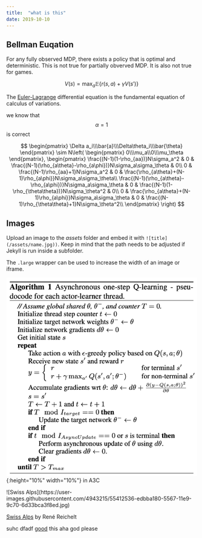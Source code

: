 ```yaml
---
title:  "what is this"
date: 2019-10-10
---
```


## Bellman Euqation

For any fully observed MDP, there exists a policy that is optimal and deterministic. This is not true for partially obverved MDP. It is also not true for games.

$$ V(s)=\max_a\mathbb{E}\{r(s,a)+\gamma V(s')\} $$

The [Euler-Lagrange](https://en.wikipedia.org/wiki/Lagrangian_mechanics) differential equation is the fundamental equation of calculus of variations.

we know that $$\alpha=1$$ is correct

$$
\begin{pmatrix}
\Delta a_i\\\bar{a}\\\Delta\theta_i\\\bar{\theta}
\end{pmatrix}
\sim N\left(
\begin{pmatrix}
0\\\mu_a\\0\\\mu_\theta
\end{pmatrix},
\begin{pmatrix}
\frac{(N-1)(1-\rho_{aa})}N\sigma_a^2 & 0 & \frac{(N-1)(\rho_{a\theta}-\rho_{a\phi})}N\sigma_a\sigma_\theta & 0\\
0 & \frac{(N-1)\rho_{aa}+1}N\sigma_a^2 & 0 & \frac{\rho_{a\theta}+(N-1)\rho_{a\phi}}N\sigma_a\sigma_\theta\\
 \frac{(N-1)(\rho_{a\theta}-\rho_{a\phi})}N\sigma_a\sigma_\theta & 0 & \frac{(N-1)(1-\rho_{\theta\theta})}N\sigma_\theta^2 & 0\\
0 & \frac{\rho_{a\theta}+(N-1)\rho_{a\phi}}N\sigma_a\sigma_\theta & 0 & \frac{(N-1)\rho_{\theta\theta}+1}N\sigma_\theta^2\\
\end{pmatrix}
\right)
$$

## Images

Upload an image to the *assets* folder and embed it with `![title](/assets/name.jpg))`. Keep in mind that the path needs to be adjusted if Jekyll is run inside a subfolder.

The `.large` wrapper can be used to increase the width of an image or iframe.

![Algorithm](/images/alg1.png){:height="10%" width="10%"} in A3C

<div class="large" markdown="1">
![Swiss Alps](https://user-images.githubusercontent.com/4943215/55412536-edbba180-5567-11e9-9c70-6d33bca3f8ed.jpg)
</div>

[Swiss Alps](https://unsplash.com/photos/u0DmxB76uF4) by René Reichelt

suhc dfadf [good][1] this aha god please

[1]: http://static.runoob.com/images/runoob-logo.png
